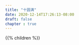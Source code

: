 ```yaml
---
title: "十圆满"
date: 2020-12-14T17:26:13-08:00
draft: false
chapter : true
---
```


{{% children  %}}

